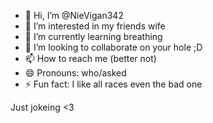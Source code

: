 - 👋 Hi, I’m @NieVigan342
- 👀 I’m interested in my friends wife
- 🌱 I’m currently learning breathing
- 💞️ I’m looking to collaborate on your hole ;D
- 📫 How to reach me (better not)
- 😄 Pronouns: who/asked
- ⚡ Fun fact: I like all races even the bad one

Just jokeing <3
<!---
NieVigan342/NieVigan342 is a ✨ special ✨ repository because its `README.md` (this file) appears on your GitHub profile.
You can click the Preview link to take a look at your changes.
--->
